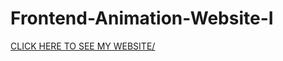 # Frontend-Animation-Website-I

<a href="https://r1414a.github.io/Frontend-Animation-Website-I" target="_blank">CLICK HERE TO SEE MY WEBSITE/</a>
